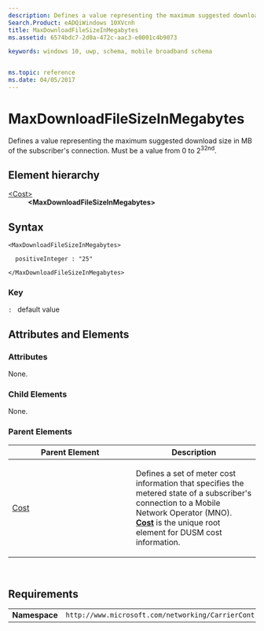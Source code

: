 ```yaml
---
description: Defines a value representing the maximum suggested download size in MB of the subscriber's connection.
Search.Product: eADQiWindows 10XVcnh
title: MaxDownloadFileSizeInMegabytes
ms.assetid: 6574bdc7-2d0a-472c-aac3-e0001c4b9073

keywords: windows 10, uwp, schema, mobile broadband schema


ms.topic: reference
ms.date: 04/05/2017
---
```


# MaxDownloadFileSizeInMegabytes


Defines a value representing the maximum suggested download size in MB of the subscriber's connection. Must be a value from 0 to 2<sup>32nd</sup>.

## Element hierarchy

<dl>
<dt><a href="element-cost.md">&lt;Cost&gt;</a></dt>
<dd><b>&lt;MaxDownloadFileSizeInMegabytes&gt;</b></dd>
</dl>

## Syntax

``` syntax
<MaxDownloadFileSizeInMegabytes>

  positiveInteger : "25"

</MaxDownloadFileSizeInMegabytes>
```

### Key

`:`   default value
## Attributes and Elements


### Attributes

None.

### Child Elements

None.

### Parent Elements

<table>
<colgroup>
<col width="50%" />
<col width="50%" />
</colgroup>
<thead>
<tr class="header">
<th>Parent Element</th>
<th>Description</th>
</tr>
</thead>
<tbody>
<tr class="odd">
<td><a href="element-cost.md">Cost</a> </td>
<td><p>Defines a set of meter cost information that specifies the metered state of a subscriber's connection to a Mobile Network Operator (MNO). <a href="element-cost.md"><strong>Cost</strong></a>  is the unique root element for DUSM cost information.</p></td>
</tr>
</tbody>
</table>

 

## Requirements

|          |         |
|----------|--------------|
| **Namespace** | `http://www.microsoft.com/networking/CarrierControl/DUSM/v1` |

 

 



